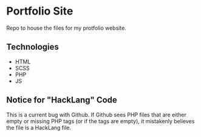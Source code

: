 # Portfolio Site
Repo to house the files for my protfolio website.

## Technologies
- HTML
- SCSS
- PHP
- JS

## Notice for "HackLang" Code
This is a current bug with Github. If Github sees PHP files that are either empty or missing PHP tags (or if the tags are empty), it mistakenly believes the file is a HackLang file.